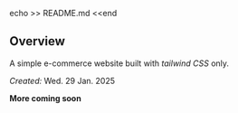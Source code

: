 
echo >> README.md <<end
## Overview
A simple e-commerce website built with *tailwind CSS* only.

*Created:* Wed. 29 Jan. 2025

**More coming soon**
